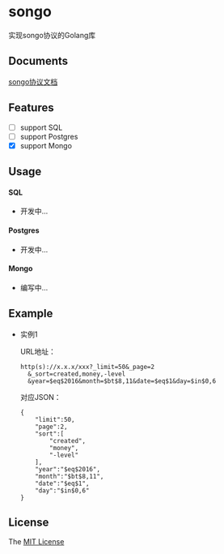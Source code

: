 # songo

实现songo协议的Golang库

## Documents

[songo协议文档](https://github.com/suboat/songo/blob/master/desc.md)

## Features

- [ ] support SQL
- [ ] support Postgres
- [x] support Mongo

## Usage

#### SQL

* 开发中...

#### Postgres

* 开发中...

#### Mongo

* 编写中...

## Example
* 实例1

  URL地址：
  ```
  http(s)://x.x.x/xxx?_limit=50&_page=2
    &_sort=created,money,-level
    &year=$eq$2016&month=$bt$8,11&date=$eq$1&day=$in$0,6
  ```
  对应JSON：
  ```
  {
      "limit":50,
      "page":2,
      "sort":[
          "created",
          "money",
          "-level"
      ],
      "year":"$eq$2016",
      "month":"$bt$8,11",
      "date":"$eq$1",
      "day":"$in$0,6"
  }
  ```

## License

The [MIT License](https://github.com/WindomZ/songo/blob/master/LICENSE)
